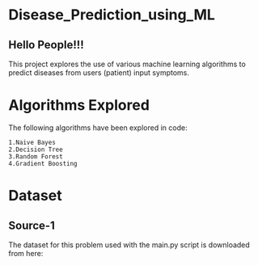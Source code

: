# Disease_Prediction_using_ML

## Hello People!!!
This project explores the use of various machine learning algorithms to predict diseases from users (patient) input symptoms.

# Algorithms Explored
The following algorithms have been explored in code:
```
1.Naive Bayes 
2.Decision Tree
3.Random Forest
4.Gradient Boosting
```
# Dataset

## Source-1
The dataset for this problem used with the main.py script is downloaded from here:
